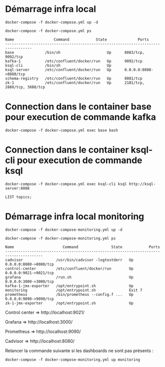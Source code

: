 # Démarrage infra local

```
docker-compose -f docker-compose.yml up -d

docker-compose -f docker-compose.yml ps

Name                  Command            State              Ports
----------------------------------------------------------------------------------
base              /bin/sh                     Up      8083/tcp, 9092/tcp
kafka-1           /etc/confluent/docker/run   Up      9092/tcp
ksql-cli          /bin/sh                     Up
ksql-server       /etc/confluent/docker/run   Up      0.0.0.0:8088->8088/tcp
schema-registry   /etc/confluent/docker/run   Up      8081/tcp
zk-1              /etc/confluent/docker/run   Up      2181/tcp, 2888/tcp, 3888/tcp
```

# Connection dans le container base pour execution de commande kafka

```
docker-compose -f docker-compose.yml exec base bash
```

# Connection dans le container ksql-cli pour execution de commande ksql

```
docker-compose -f docker-compose.yml exec ksql-cli ksql http://ksql-server:8088

LIST topics;
```

# Démarrage infra local monitoring

```
docker-compose -f docker-compose-monitoring.yml up -d

docker-compose -f docker-compose-monitoring.yml ps

Name                      Command               State            Ports
---------------------------------------------------------------------------------------
cadvisor               /usr/bin/cadvisor -logtostderr   Up       0.0.0.0:8080->8080/tcp
control-center         /etc/confluent/docker/run        Up       0.0.0.0:9021->9021/tcp
grafana                /run.sh                          Up       0.0.0.0:3000->3000/tcp
kafka-1-jmx-exporter   /opt/entrypoint.sh               Up
monitoring             /opt/entrypoint.sh               Exit 7
prometheus             /bin/prometheus --config.f ...   Up       0.0.0.0:9090->9090/tcp
zk-1-jmx-exporter      /opt/entrypoint.sh               Up
```

Control center => http://localhost:9021/

Grafana => http://localhost:3000/

Prometheus => http://localhost:9090/

Cadvisor => http://localhost:8080/


Relancer la commande suivante si les dashboards ne sont pas présents :

```
docker-compose -f docker-compose-monitoring.yml up monitoring
```
